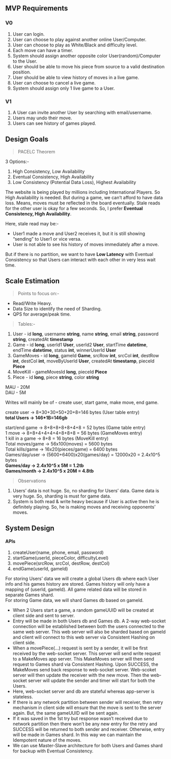 <!DOCTYPE html>
<html>

<head>
  <meta charset="utf-8">
  <meta name="viewport" content="width=device-width, initial-scale=1.0">
  <title>Chess</title>
  <link rel="stylesheet" href="https://stackedit.io/style.css" />
</head>

<body class="stackedit">
  <div class="stackedit__html"><h2 id="mvp-requirements">MVP Requirements</h2>
<h3 id="v0">V0</h3>
<ol>
<li>User can login.</li>
<li>User can choose to play against another online User/Computer.</li>
<li>User can choose to play as White/Black and difficulty level.</li>
<li>Each move can have a timer.</li>
<li>System should assign another opposite color User(random)/Computer to the User.</li>
<li>User should be able to move his piece from source to a valid destination position.</li>
<li>User should be able to view history of moves in a live game.</li>
<li>User can choose to cancel a live game.</li>
<li>System should assign only 1 live game to a User.</li>
</ol>
<h3 id="v1">V1</h3>
<ol>
<li>A User can invite another User by searching with email/username.</li>
<li>Users may undo their move.</li>
<li>Users can see history of games played.</li>
</ol>
<h2 id="design-goals">Design Goals</h2>
<blockquote>
<p>PACELC Theorem</p>
</blockquote>
<p>3 Options:-</p>
<ol>
<li>High Consistency, Low Availability</li>
<li>Eventual Consistency, High Availability</li>
<li>Low Consistency (Potential Data Loss), Highest Availability</li>
</ol>
<p>The website is being played by millions including International Players. So High Availability is needed. But during a game, we can’t afford to have data loss. Means, moves must be reflected in the board eventually. Stale reads for the other user is okay for a few seconds. So, I prefer <strong>Eventual Consistency, High Availability</strong>.</p>
<p>Here, stale read may be:-</p>
<ul>
<li>User1 made a move and User2 receives it, but it is still showing “sending” to User1 or vice versa.</li>
<li>User is not able to see his history of moves immediately after a move.</li>
</ul>
<p>But if there is no partition, we want to have <strong>Low Latency</strong> with Eventual Consistency so that Users can interact with each other in very less wait time.</p>
<h2 id="scale-estimation">Scale Estimation</h2>
<blockquote>
<p>Points to focus on:-</p>
</blockquote>
<ul>
<li>Read/Write Heavy.</li>
<li>Data Size to identify the need of Sharding.</li>
<li>QPS for average/peak time.</li>
</ul>
<blockquote>
<p>Tables:-</p>
</blockquote>
<ol>
<li>User - id <strong>long</strong>, username <strong>string</strong>, name <strong>string</strong>, email <strong>string</strong>, password <strong>string</strong>, createdAt <strong>timestamp</strong></li>
<li>Game - id <strong>long</strong>, userId1 <strong>User</strong>, userId2 <strong>User</strong>, startTime <strong>datetime</strong>, endTime <strong>datetime</strong>, status <strong>int</strong>,  winnerUserId <strong>User</strong></li>
<li>GameMoves - id <strong>long</strong>, gameId <strong>Game</strong>, srcRow <strong>int</strong>, srcCol <strong>int</strong>, destRow <strong>int</strong>, destCol <strong>int</strong>, moveByUserId <strong>User</strong>, createdAt <strong>timestamp</strong>, pieceId <strong>Piece</strong></li>
<li>MoveKill - gameMovesId <strong>long</strong>, pieceId <strong>Piece</strong></li>
<li>Piece - id <strong>long</strong>, piece <strong>string</strong>, color <strong>string</strong></li>
</ol>
<p>MAU - 20M<br>
DAU - 5M</p>
<p>Writes will mainly be of - create user, start game, make move, end game.</p>
<p>create user 				-&gt; 8+30+30+50+20+8=146 bytes (User table entry)<br>
<strong>total Users					-&gt; 146*1B=146gb</strong></p>
<p>start/end game 			-&gt; 8+8+8+8+8+4+8 = 52 bytes (Game table entry)<br>
1 move 						-&gt; 8+8+4+4+4+4+8+8+8 = 56 bytes (GameMoves entry)<br>
1 kill in a game			-&gt; 8+8 = 16 bytes (MoveKill entry)<br>
Total moves/game 	-&gt; 56x100(moves) = 5600 bytes<br>
Total kills/game			-&gt; 16x20(pieces/game) = 6400 bytes<br>
Games/day/user 		-&gt; (5600+6400)x20(games/day) = 12000x20 = 2.4x10^5 bytes<br>
<strong>Games/day					-&gt; 2.4x10^5 x 5M = 1.2tb</strong><br>
<strong>Games/month			-&gt; 2.4x10^5 x 20M = 4.8tb</strong></p>
<blockquote>
<p>Observations</p>
</blockquote>
<ol>
<li>Users’ data is not huge. So, no sharding for Users’ data. Game data is very huge. So, sharding is must for game data.</li>
<li>System is both read &amp; write heavy because if User is active then he is definitely playing. So, he is making moves and receiving opponents’ moves.</li>
</ol>
<h2 id="system-design">System Design</h2>
<h4 id="apis">APIs</h4>
<ol>
<li>createUser(name, phone, email, password)</li>
<li>startGame(userId, pieceColor, difficultyLevel)</li>
<li>movePiece(srcRow, srcCol, destRow, destCol)</li>
<li>endGame(userId, gameId)</li>
</ol>
<p>For storing Users’ data we will create a global Users db where each User info and his games history are stored. Games history will only have a mapping of (userId, gameId). All game related data will be stored in separate Games shard.<br>
For storing Game data, we will shard Games db based on gameId.</p>
<ul>
<li>When 2 Users start a game, a random gameUUID will be created at client side and sent to server.</li>
<li>Entry will be made in both Users db and Games db. A 2-way web-socket connection will be established between both the users connected to the same web server. This web server will also be sharded based on gameId and client will connect to this web server via Consistent Hashing on client side.</li>
<li>When a movePiece(…) request is sent by a sender, it will be first received by the web-socket server. This server will send write request to a MakeMoves app server. This MakeMoves server will then send request to Games shard via Consistent Hashing. Upon SUCCESS, the MakeMoves send back response to web-socket server. Web-scoket server will then update the receiver with the new move. Then the web-socket server will update the sender and timer will start for both the Users.</li>
<li>Here, web-socket server and db are stateful whereas app-server is stateless.</li>
<li>If there is any network partition between sender will receiver, then retry mechanism in client side will ensure that the move is sent to the server again. But, the same gameUUID will be sent again.</li>
<li>If it was saved in the 1st try but response wasn’t received due to network partition then there won’t be any new entry for the retry and SUCCESS will be returned to both sender and receiver. Otherwise, entry will be made in Games shard. In this way we can maintain the Idempotent nature of the moves.</li>
<li>We can use Master-Slave architecture for both Users and Games shard for backup with Eventual Consistency.</li>
</ul>
</div>
</body>

</html>
